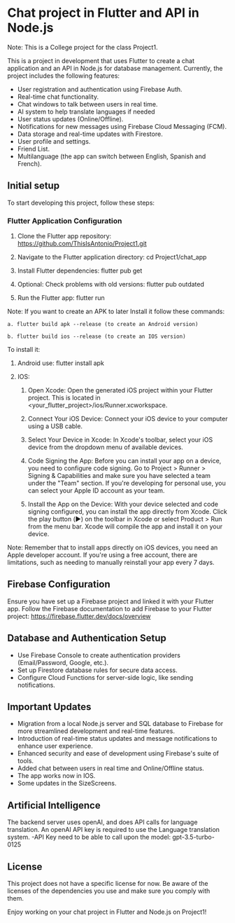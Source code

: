 # Chat project in Flutter and API in Node.js
Note: This is a College project for the class Project1.

This is a project in development that uses Flutter to create a chat application and an API in Node.js for database management. Currently, the project includes the following features:

- User registration and authentication using Firebase Auth.
- Real-time chat functionality.
- Chat windows to talk between users in real time.
- AI system to help translate languages if needed
- User status updates (Online/Offline).
- Notifications for new messages using Firebase Cloud Messaging (FCM).
- Data storage and real-time updates with Firestore.
- User profile and settings.
- Friend List.
- Multilanguage (the app can switch between English, Spanish and French).

## Initial setup

To start developing this project, follow these steps:

### Flutter Application Configuration

1. Clone the Flutter app repository:
https://github.com/ThisIsAntonio/Project1.git

2. Navigate to the Flutter application directory:
cd Project1/chat_app

3. Install Flutter dependencies:
flutter pub get

4. Optional: Check problems with old versions:
flutter pub outdated

5. Run the Flutter app:
flutter run

Note:
If you want to create an APK to later Install it follow these commands:
  
    a. flutter build apk --release (to create an Android version)
  
    b. flutter build ios --release (to create an IOS version)

To install it:
    
  1. Android use:
      flutter install apk
  2. IOS:
      
        1. Open Xcode: Open the generated iOS project within your Flutter project. This is located in <your_flutter_project>/ios/Runner.xcworkspace.
      
        2. Connect Your iOS Device: Connect your iOS device to your computer using a USB cable.
      
        3. Select Your Device in Xcode: In Xcode's toolbar, select your iOS device from the dropdown menu of available devices.
      
        4. Code Signing the App: Before you can install your app on a device, you need to configure code signing. Go to Project > Runner > Signing & Capabilities and make sure you have selected a team under the "Team" section. 
          If you're developing for personal use, you can select your Apple ID account as your team.
      
        5. Install the App on the Device: With your device selected and code signing configured, you can install the app directly from Xcode. Click the play button (▶️) on the toolbar in Xcode or select Product > Run from the menu bar. 
          Xcode will compile the app and install it on your device.

  Note: Remember that to install apps directly on iOS devices, you need an Apple developer account. If you're using a free account, there are limitations, such as needing to manually reinstall your app every 7 days.

## Firebase Configuration
Ensure you have set up a Firebase project and linked it with your Flutter app. Follow the Firebase documentation to add Firebase to your Flutter project: https://firebase.flutter.dev/docs/overview

## Database and Authentication Setup
- Use Firebase Console to create authentication providers (Email/Password, Google, etc.).
- Set up Firestore database rules for secure data access.
- Configure Cloud Functions for server-side logic, like sending notifications.

## Important Updates
- Migration from a local Node.js server and SQL database to Firebase for more streamlined development and real-time features.
- Introduction of real-time status updates and message notifications to enhance user experience.
- Enhanced security and ease of development using Firebase's suite of tools.
- Added chat between users in real time and Online/Offline status.
- The app works now in IOS.
- Some updates in the SizeScreens.

## Artificial Intelligence

The backend server uses openAI, and does API calls for language translation.
An openAI API key is required to use the Language translation system.
-API Key need to be able to call upon the model: gpt-3.5-turbo-0125

## License

This project does not have a specific license for now. Be aware of the licenses of the dependencies you use and make sure you comply with them.

Enjoy working on your chat project in Flutter and Node.js on Project1!
